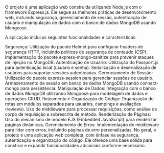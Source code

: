 O projeto é uma aplicação web construída utilizando Node.js com o framework Express.js. Ele segue as melhores práticas de desenvolvimento web, incluindo segurança, gerenciamento de sessão, autenticação de usuário e manipulação de dados com o banco de dados MongoDB usando Mongoose.

A aplicação inclui as seguintes funcionalidades e características:

Segurança:
Utilização do pacote Helmet para configurar headers de segurança HTTP, incluindo políticas de segurança de conteúdo (CSP).
Implementação do pacote express-mongo-sanitize para prevenir ataques de injeção no MongoDB.
Autenticação de Usuário:
Utilização do Passport.js para autenticação local (usuário e senha).
Serialização e deserialização de usuários para suportar sessões autenticadas.
Gerenciamento de Sessão:
Utilização do pacote express-session para gerenciar sessões de usuário.
Armazenamento de sessão em banco de dados MongoDB usando connect-mongo para persistência.
Manipulação de Dados:
Integração com o banco de dados MongoDB utilizando Mongoose para modelagem de dados e operações CRUD.
Roteamento e Organização de Código:
Organização de rotas em módulos separados para usuários, campings e avaliações (reviews).
Uso de middleware para processar requisições, como análise de corpo de requisição e sobrescrita de método.
Renderização de Páginas:
Uso do mecanismo de modelo EJS (Embedded JavaScript) para renderizar páginas dinâmicas.
Gerenciamento de Erros:
Implementação de middleware para lidar com erros, incluindo páginas de erro personalizadas.
No geral, o projeto é uma aplicação web completa, com ênfase na segurança, autenticação e organização do código. Ele oferece uma base sólida para construir e expandir funcionalidades adicionais conforme necessário.

